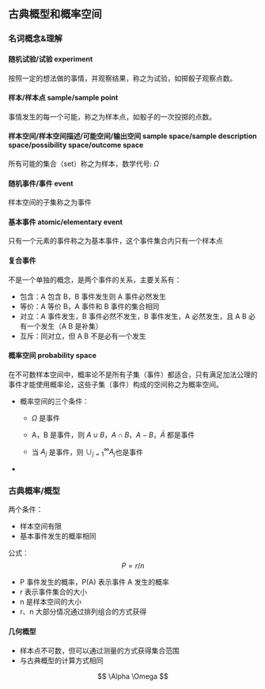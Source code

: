 ## 古典概型和概率空间

### 名词概念&理解

#### 随机试验/试验 experiment

按照一定的想法做的事情，并观察结果，称之为试验，如掷骰子观察点数。

#### 样本/样本点 sample/sample point

事情发生的每一个可能，称之为样本点，如骰子的一次投掷的点数。

#### 样本空间/样本空间描述/可能空间/输出空间 sample space/sample description space/possibility space/outcome space

所有可能的集合（set）称之为样本，数学代号: $\Omega$​

#### 随机事件/事件 event

样本空间的子集称之为事件

#### 基本事件 atomic/elementary event

只有一个元素的事件称之为基本事件，这个事件集合内只有一个样本点

#### 复合事件

不是一个单独的概念，是两个事件的关系，主要关系有：

- 包含：A 包含 B，B 事件发生则 A 事件必然发生
- 等价：A 等价 B，A 事件和 B 事件的集合相同
- 对立：A 事件发生，B 事件必然不发生，B 事件发生，A 必然发生，且 A B 必有一个发生（A B 是补集）
- 互斥：同对立，但 A B 不是必有一个发生

#### 概率空间 probability space

在不可数样本空间中，概率论不是所有子集（事件）都适合，只有满足加法公理的事件才能使用概率论，这些子集（事件）构成的空间称之为概率空间。

- 概率空间的三个条件：

  - $\Omega$ 是事件

  - A，B 是事件，则 $A \cup B$，$A \cap B$，$A -B$，$\bar A$​  都是事件

  - 当 $A_j$ 是事件，则 $\cup^{\infty}_{j=1}  A_j$​ 也是事件

- 

### 古典概率/概型

两个条件：

- 样本空间有限
- 基本事件发生的概率相同

公式：
$$
P = r/n
$$

- P 事件发生的概率，P(A) 表示事件 A 发生的概率
- r 表示事件集合的大小
- n 是样本空间的大小
- r、n 大部分情况通过排列组合的方式获得

#### 几何概型

- 样本点不可数，但可以通过测量的方式获得集合范围
- 与古典概型的计算方式相同


$$
\Alpha
\Omega
$$

